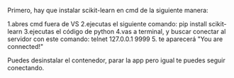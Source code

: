 Primero, hay que instalar scikit-learn en cmd de la siguiente manera:

1.abres cmd fuera de VS
2.ejecutas el siguiente comando: pip install scikit-learn
3.ejecutas el código de python
4.vas a terminal, y buscar conectar al servidor con este comando: telnet 127.0.0.1 9999
5. te aparecerá "You are connected!"

Puedes desinstalar el contenedor, parar la app pero igual te puedes seguir conectando.
